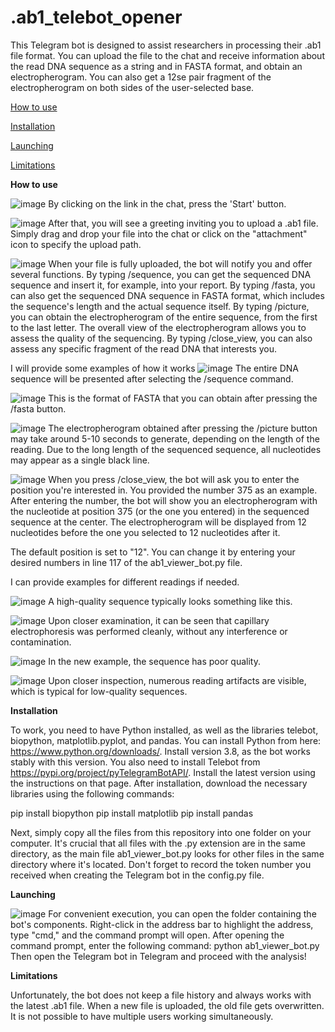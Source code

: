 # .ab1_telebot_opener
This Telegram bot is designed to assist researchers in processing their .ab1 file format. You can upload the file to the chat and receive information about the read DNA sequence as a string and in FASTA format, and obtain an electropherogram. You can also get a 12se pair fragment of the electropherogram on both sides of the user-selected base.


[How to use](#How_to_use)

[Installation](#Installation)

[Launching](#Launching)

[Limitations](#Limitations)

<a name="How to use"></a> 
**How to use**

![image](https://github.com/VsevolodMisyurin/.ab1_telebot_opener/assets/111582251/b4d36e7f-0367-4885-be55-cba85e6e6901)
By clicking on the link in the chat, press the 'Start' button.

![image](https://github.com/VsevolodMisyurin/.ab1_telebot_opener/assets/111582251/f0d77437-6b95-4565-91e6-1a87882df08e)
After that, you will see a greeting inviting you to upload a .ab1 file. Simply drag and drop your file into the chat or click on the "attachment" icon to specify the upload path.

![image](https://github.com/VsevolodMisyurin/.ab1_telebot_opener/assets/111582251/44076aed-0ac5-4411-b438-2f7d64fbfa4e)
When your file is fully uploaded, the bot will notify you and offer several functions. By typing /sequence, you can get the sequenced DNA sequence and insert it, for example, into your report. By typing /fasta, you can also get the sequenced DNA sequence in FASTA format, which includes the sequence's length and the actual sequence itself. By typing /picture, you can obtain the electropherogram of the entire sequence, from the first to the last letter. The overall view of the electropherogram allows you to assess the quality of the sequencing. By typing /close_view, you can also assess any specific fragment of the read DNA that interests you.

I will provide some examples of how it works
![image](https://github.com/VsevolodMisyurin/.ab1_telebot_opener/assets/111582251/80c69fa6-dfa1-44a4-a251-033ad2a862ad)
The entire DNA sequence will be presented after selecting the /sequence command.

![image](https://github.com/VsevolodMisyurin/.ab1_telebot_opener/assets/111582251/93f8054d-ed5d-40be-a253-54fd524ce7ac)
This is the format of FASTA that you can obtain after pressing the /fasta button.

![image](https://github.com/VsevolodMisyurin/.ab1_telebot_opener/assets/111582251/29b36a65-176e-4bd2-a582-9a7fd78cf19c)
The electropherogram obtained after pressing the /picture button may take around 5-10 seconds to generate, depending on the length of the reading. Due to the long length of the sequenced sequence, all nucleotides may appear as a single black line.

![image](https://github.com/VsevolodMisyurin/.ab1_telebot_opener/assets/111582251/3beec6eb-0b42-4dd2-b39d-7d141752e090)
When you press /close_view, the bot will ask you to enter the position you're interested in. You provided the number 375 as an example. After entering the number, the bot will show you an electropherogram with the nucleotide at position 375 (or the one you entered) in the sequenced sequence at the center. The electropherogram will be displayed from 12 nucleotides before the one you selected to 12 nucleotides after it.

The default position is set to "12". You can change it by entering your desired numbers in line 117 of the ab1_viewer_bot.py file.

I can provide examples for different readings if needed.

![image](https://github.com/VsevolodMisyurin/.ab1_telebot_opener/assets/111582251/d7958af5-486a-45d1-a607-ad5e58ba746b)
A high-quality sequence typically looks something like this.

![image](https://github.com/VsevolodMisyurin/.ab1_telebot_opener/assets/111582251/96139db6-91da-4d6d-8949-ced2993a94ab)
Upon closer examination, it can be seen that capillary electrophoresis was performed cleanly, without any interference or contamination.

![image](https://github.com/VsevolodMisyurin/.ab1_telebot_opener/assets/111582251/8b2952ae-6643-42ee-8a3b-27221d11467f)
In the new example, the sequence has poor quality.

![image](https://github.com/VsevolodMisyurin/.ab1_telebot_opener/assets/111582251/baf77d63-c7ed-411f-8168-7080cc9809e1)
Upon closer inspection, numerous reading artifacts are visible, which is typical for low-quality sequences.

<a name="Installation"></a>
**Installation**

To work, you need to have Python installed, as well as the libraries telebot, biopython, matplotlib.pyplot, and pandas.
You can install Python from here: https://www.python.org/downloads/. Install version 3.8, as the bot works stably with this version.
You also need to install Telebot from https://pypi.org/project/pyTelegramBotAPI/. Install the latest version using the instructions on that page.
After installation, download the necessary libraries using the following commands:

pip install biopython
pip install matplotlib
pip install pandas

Next, simply copy all the files from this repository into one folder on your computer. It's crucial that all files with the .py extension are in the same directory, as the main file ab1_viewer_bot.py looks for other files in the same directory where it's located.
Don't forget to record the token number you received when creating the Telegram bot in the config.py file.


<a name="Launching"></a>
**Launching**

![image](https://github.com/VsevolodMisyurin/.ab1_telebot_opener/assets/111582251/b59c4172-c8e5-4fc7-b6ac-016f94c05770)
For convenient execution, you can open the folder containing the bot's components. Right-click in the address bar to highlight the address, type "cmd," and the command prompt will open.
After opening the command prompt, enter the following command:
python ab1_viewer_bot.py
Then open the Telegram bot in Telegram and proceed with the analysis!


<a name="Limitations"></a>
**Limitations**

Unfortunately, the bot does not keep a file history and always works with the latest .ab1 file. When a new file is uploaded, the old file gets overwritten. It is not possible to have multiple users working simultaneously.
